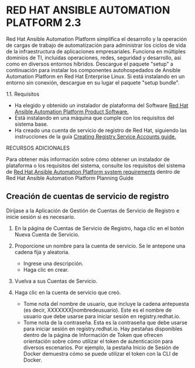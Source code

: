 # RED HAT ANSIBLE AUTOMATION PLATFORM 2.3

Red Hat Ansible Automation Platform simplifica el desarrollo y la operación de cargas de trabajo de automatización para administrar los ciclos de vida de la infraestructura de aplicaciones empresariales. Funciona en múltiples dominios de TI, incluidas operaciones, redes, seguridad y desarrollo, así como en diversos entornos híbridos. Descargue el paquete "setup" a continuación para instalar los componentes autohospedados de Ansible Automation Platform en Red Hat Enterprise Linux. Si está instalando en un entorno sin conexión, descargue en su lugar el paquete "setup bundle".

1.1. Requisitos 
* Ha elegido y obtenido un instalador de plataforma del Software [ Red Hat Ansible Automation Platform Product Software.](https://access.redhat.com/downloads/content/480/ver=2.3/rhel---9/2.3/x86_64/product-software)
* Está instalando en una máquina que cumple con los requisitos del sistema base.
* Ha creado una cuenta de servicio de registro de Red Hat, siguiendo las instrucciones de la guía [Creating Registry Service Accounts guide.](https://access.redhat.com/RegistryAuthentication#creating-registry-service-accounts-6)

RECURSOS ADICIONALES

Para obtener más información sobre cómo obtener un instalador de plataforma o los requisitos del sistema, consulte los requisitos del sistema de [Red Hat Ansible Automation Platform system requirements](https://access.redhat.com/documentation/en-us/red_hat_ansible_automation_platform/2.3/html/red_hat_ansible_automation_platform_planning_guide/platform-system-requirements) dentro de Red Hat Ansible Automation Platform Planning Guide

## Creación de cuentas de servicio de registro
Diríjase a la Aplicación de Gestión de Cuentas de Servicio de Registro e inicie sesión si es necesario.

1. En la página de Cuentas de Servicio de Registro, haga clic en el botón Nueva Cuenta de Servicio.
2. Proporcione un nombre para la cuenta de servicio. Se le antepone una cadena fija y aleatoria.
    - Ingrese una descripción.
    - Haga clic en crear.
    
3. Vuelva a sus Cuentas de Servicio.
4. Haga clic en la cuenta de servicio que creó.
    - Tome nota del nombre de usuario, que incluye la cadena antepuesta (es decir, XXXXXXX|nombredeusuario). Este es el nombre de usuario que debe usarse para iniciar sesión en registry.redhat.io.
    - Tome nota de la contraseña. Esta es la contraseña que debe usarse para iniciar sesión en registry.redhat.io.
Hay pestañas disponibles dentro de la página de Información de Token que ofrecen orientación sobre cómo utilizar el token de autenticación para diversos escenarios. Por ejemplo, la pestaña Inicio de Sesión de Docker demuestra cómo se puede utilizar el token con la CLI de Docker.

